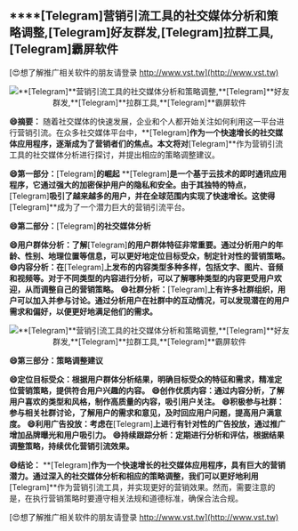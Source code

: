 ## ****[Telegram]**营销引流工具的社交媒体分析和策略调整,**[Telegram]**好友群发,**[Telegram]**拉群工具,**[Telegram]**霸屏软件**

[😍想了解推广相关软件的朋友请登录 http://www.vst.tw](http://www.vst.tw)

 <center><img src="https://vst.tw/MP4/tuiguang/png/5.png" alt="**[Telegram]**营销引流工具的社交媒体分析和策略调整,**[Telegram]**好友群发,**[Telegram]**拉群工具,**[Telegram]**霸屏软件"></center>

**😄摘要：**
随着社交媒体的快速发展，企业和个人都开始关注如何利用这一平台进行营销引流。在众多社交媒体平台中，**[Telegram]**作为一个快速增长的社交媒体应用程序，逐渐成为了营销者们的焦点。本文将对**[Telegram]**作为营销引流工具的社交媒体分析进行探讨，并提出相应的策略调整建议。

**😄第一部分：**[Telegram]**的崛起**
**[Telegram]**是一个基于云技术的即时通讯应用程序，它通过强大的加密保护用户的隐私和安全。由于其独特的特点，**[Telegram]**吸引了越来越多的用户，并在全球范围内实现了快速增长。这使得**[Telegram]**成为了一个潜力巨大的营销引流平台。

**😄第二部分：**[Telegram]**的社交媒体分析**

**😄用户群体分析：了解**[Telegram]**的用户群体特征非常重要。通过分析用户的年龄、性别、地理位置等信息，可以更好地定位目标受众，制定针对性的营销策略。**
**😄内容分析：在**[Telegram]**上发布的内容类型多种多样，包括文字、图片、音频和视频等。对于不同类型的内容进行分析，可以了解哪种类型的内容更受用户欢迎，从而调整自己的营销策略。**
**😄社群分析：**[Telegram]**上有许多社群组织，用户可以加入并参与讨论。通过分析用户在社群中的互动情况，可以发现潜在的用户需求和偏好，以便更好地满足他们的需求。**

 <center><img src="https://vst.tw/MP4/tuiguang/png/2.png" alt="**[Telegram]**营销引流工具的社交媒体分析和策略调整,**[Telegram]**好友群发,**[Telegram]**拉群工具,**[Telegram]**霸屏软件"></center>

**😄第三部分：策略调整建议**

**😄定位目标受众：根据用户群体分析结果，明确目标受众的特征和需求，精准定位营销策略，提供符合用户兴趣的内容。**
**😄创作优质内容：通过内容分析，了解用户喜欢的类型和风格，制作高质量的内容，吸引用户关注。**
**😄积极参与社群：参与相关社群讨论，了解用户的需求和意见，及时回应用户问题，提高用户满意度。**
**😄利用广告投放：考虑在**[Telegram]**上进行有针对性的广告投放，通过推广增加品牌曝光和用户吸引力。**
**😄持续跟踪分析：定期进行分析和评估，根据结果调整策略，持续优化营销引流效果。**

**😄结论：**
**[Telegram]**作为一个快速增长的社交媒体应用程序，具有巨大的营销潜力。通过深入的社交媒体分析和相应的策略调整，我们可以更好地利用**[Telegram]**作为营销引流工具，并实现更好的营销效果。然而，需要注意的是，在执行营销策略时要遵守相关法规和道德标准，确保合法合规。

[😍想了解推广相关软件的朋友请登录 http://www.vst.tw](http://www.vst.tw)



